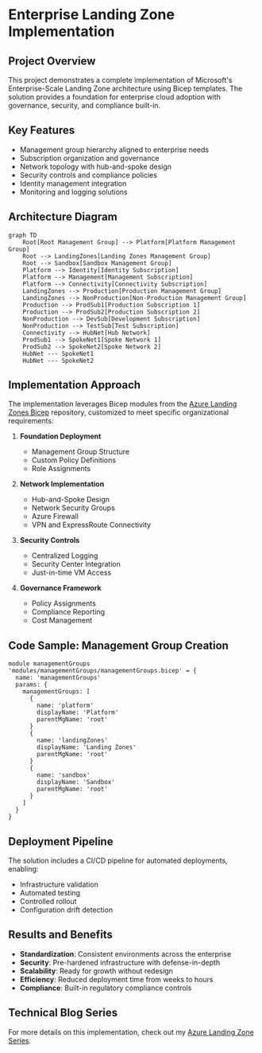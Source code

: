 # Enterprise Landing Zone Implementation

## Project Overview
This project demonstrates a complete implementation of Microsoft's Enterprise-Scale Landing Zone architecture using Bicep templates. The solution provides a foundation for enterprise cloud adoption with governance, security, and compliance built-in.

## Key Features
- Management group hierarchy aligned to enterprise needs
- Subscription organization and governance
- Network topology with hub-and-spoke design
- Security controls and compliance policies
- Identity management integration
- Monitoring and logging solutions

## Architecture Diagram
```mermaid
graph TD
    Root[Root Management Group] --> Platform[Platform Management Group]
    Root --> LandingZones[Landing Zones Management Group]
    Root --> Sandbox[Sandbox Management Group]
    Platform --> Identity[Identity Subscription]
    Platform --> Management[Management Subscription]
    Platform --> Connectivity[Connectivity Subscription]
    LandingZones --> Production[Production Management Group]
    LandingZones --> NonProduction[Non-Production Management Group]
    Production --> ProdSub1[Production Subscription 1]
    Production --> ProdSub2[Production Subscription 2]
    NonProduction --> DevSub[Development Subscription]
    NonProduction --> TestSub[Test Subscription]
    Connectivity --> HubNet[Hub Network]
    ProdSub1 --> SpokeNet1[Spoke Network 1]
    ProdSub2 --> SpokeNet2[Spoke Network 2]
    HubNet --- SpokeNet1
    HubNet --- SpokeNet2
```

## Implementation Approach
The implementation leverages Bicep modules from the [Azure Landing Zones Bicep](../projects/alz_bicep/) repository, customized to meet specific organizational requirements:

1. **Foundation Deployment**
   - Management Group Structure
   - Custom Policy Definitions
   - Role Assignments

2. **Network Implementation**
   - Hub-and-Spoke Design
   - Network Security Groups
   - Azure Firewall
   - VPN and ExpressRoute Connectivity

3. **Security Controls**
   - Centralized Logging
   - Security Center Integration
   - Just-in-time VM Access

4. **Governance Framework**
   - Policy Assignments
   - Compliance Reporting
   - Cost Management

## Code Sample: Management Group Creation

```bicep
module managementGroups 'modules/managementGroups/managementGroups.bicep' = {
  name: 'managementGroups'
  params: {
    managementGroups: [
      {
        name: 'platform'
        displayName: 'Platform'
        parentMgName: 'root'
      }
      {
        name: 'landingZones'
        displayName: 'Landing Zones'
        parentMgName: 'root'
      }
      {
        name: 'sandbox'
        displayName: 'Sandbox'
        parentMgName: 'root'
      }
    ]
  }
}
```

## Deployment Pipeline
The solution includes a CI/CD pipeline for automated deployments, enabling:
- Infrastructure validation
- Automated testing
- Controlled rollout
- Configuration drift detection

## Results and Benefits
- **Standardization**: Consistent environments across the enterprise
- **Security**: Pre-hardened infrastructure with defense-in-depth
- **Scalability**: Ready for growth without redesign
- **Efficiency**: Reduced deployment time from weeks to hours
- **Compliance**: Built-in regulatory compliance controls

## Technical Blog Series
For more details on this implementation, check out my [Azure Landing Zone Series](../docs/blog/alz/overview.md). 